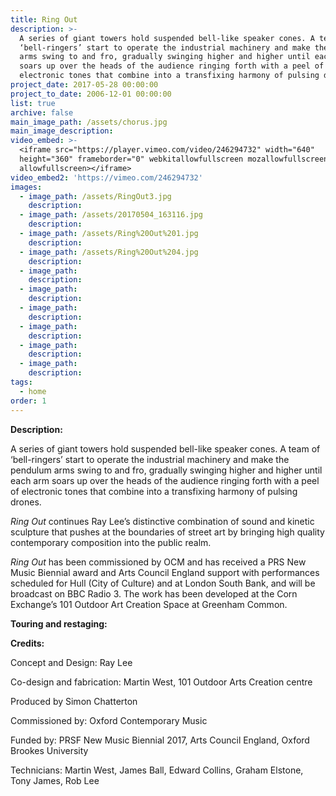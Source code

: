 ```yaml
---
title: Ring Out
description: >-
  A series of giant towers hold suspended bell-like speaker cones. A team of
  ‘bell-ringers’ start to operate the industrial machinery and make the pendulum
  arms swing to and fro, gradually swinging higher and higher until each arm
  soars up over the heads of the audience ringing forth with a peel of
  electronic tones that combine into a transfixing harmony of pulsing drones.
project_date: 2017-05-28 00:00:00
project_to_date: 2006-12-01 00:00:00
list: true
archive: false
main_image_path: /assets/chorus.jpg
main_image_description:
video_embed: >-
  <iframe src="https://player.vimeo.com/video/246294732" width="640"
  height="360" frameborder="0" webkitallowfullscreen mozallowfullscreen
  allowfullscreen></iframe>
video_embed2: 'https://vimeo.com/246294732'
images:
  - image_path: /assets/RingOut3.jpg
    description:
  - image_path: /assets/20170504_163116.jpg
    description:
  - image_path: /assets/Ring%20Out%201.jpg
    description:
  - image_path: /assets/Ring%20Out%204.jpg
    description:
  - image_path:
    description:
  - image_path:
    description:
  - image_path:
    description:
  - image_path:
    description:
  - image_path:
    description:
  - image_path:
    description:
tags:
  - home
order: 1
---
```


**Description:**

A series of giant towers hold suspended bell-like speaker cones. A team of ‘bell-ringers’ start to operate the industrial machinery and make the pendulum arms swing to and fro, gradually swinging higher and higher until each arm soars up over the heads of the audience ringing forth with a peel of electronic tones that combine into a transfixing harmony of pulsing drones.

*Ring Out* continues Ray Lee’s distinctive combination of sound and kinetic sculpture that pushes at the boundaries of street art by bringing high quality contemporary composition into the public realm.

*Ring Out* has been commissioned by OCM and has received a PRS New Music Biennial award and Arts Council England support with performances scheduled for Hull (City of Culture) and at London South Bank, and will be broadcast on BBC Radio 3. The work has been developed at the Corn Exchange’s 101 Outdoor Art Creation Space at Greenham Common.

**Touring and restaging:**

**Credits:**

Concept and Design: Ray Lee

Co-design and fabrication: Martin West, 101 Outdoor Arts Creation centre

Produced by Simon Chatterton

Commissioned by: Oxford Contemporary Music

Funded by: PRSF New Music Biennial 2017, Arts Council England, Oxford Brookes University

Technicians: Martin West, James Ball, Edward Collins, Graham Elstone,  Tony James, Rob Lee